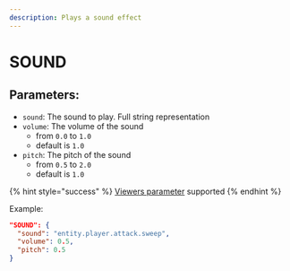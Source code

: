 ```yaml
---
description: Plays a sound effect
---
```


# SOUND

## **Parameters**:

* `sound`: The sound to play. Full string representation
* `volume`: The volume of the sound
  * from `0.0` to `1.0`
  * default is `1.0`
* `pitch`: The pitch of the sound
  * from `0.5` to `2.0`
  * default is `1.0`

{% hint style="success" %}
[Viewers parameter](../#viewable-effects) supported
{% endhint %}

Example:

```json
"SOUND": {
  "sound": "entity.player.attack.sweep",
  "volume": 0.5,
  "pitch": 0.5
}
```
